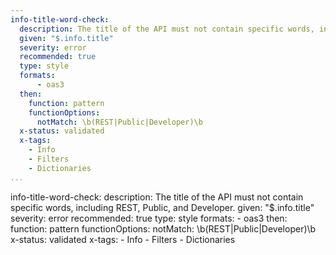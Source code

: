 ```yaml
---
info-title-word-check:
  description: The title of the API must not contain specific words, including REST, Public, and Developer.
  given: "$.info.title"
  severity: error
  recommended: true
  type: style
  formats:
      - oas3
  then:
    function: pattern
    functionOptions:
      notMatch: \b(REST|Public|Developer)\b
  x-status: validated
  x-tags:
    - Info
    - Filters
    - Dictionaries
...
```

info-title-word-check:
  description: The title of the API must not contain specific words, including REST, Public, and Developer.
  given: "$.info.title"
  severity: error
  recommended: true
  type: style
  formats:
      - oas3
  then:
    function: pattern
    functionOptions:
      notMatch: \b(REST|Public|Developer)\b
  x-status: validated
  x-tags:
    - Info
    - Filters
    - Dictionaries